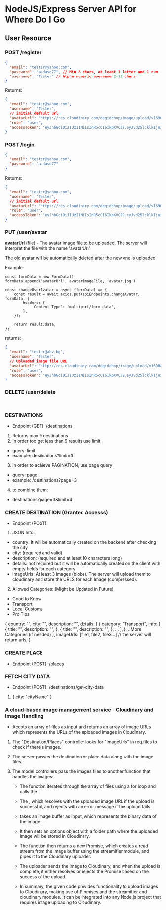 # NodeJS/Express Server API for Where Do I Go

## User Resource

### POST /register

```json
{
  "email": "tester@yahoo.com",
  "password": "asdasd77", // Min 8 chars, at least 1 letter and 1 num (special chars allowed)
  "username": "Tester" // Alpha numeric username 2-12 chars
}
```

Returns:

```json
{
  "email": "tester@yahoo.com",
  "username": "Tester",
  // initial default url
  "avatarUrl": "https://res.cloudinary.com/degidchop/image/upload/v1690401797/avatars/reedeharqpql6jvjdwcs.png", 
  "role": "user",
  "accessToken": "eyJhbGciOiJIUzI1NiIsInR5cCI6IkpXVCJ9.eyJvd25lcklkIjoiNjRjMTc4MTgwMGY1Mj..."
}
```

### POST /login

```json
{
  "email": "tester@yahoo.com",
  "password": "asdasd77"
}
```

Returns:

```json
{
  "email": "tester@yahoo.com",
  "username": "Tester",
  // initial default url
  "avatarUrl": "https://res.cloudinary.com/degidchop/image/upload/v1690401797/avatars/reedeharqpql6jvjdwcs.png", 
  "role": "user",
  "accessToken": "eyJhbGciOiJIUzI1NiIsInR5cCI6IkpXVCJ9.eyJvd25lcklkIjoiNjRjMTc4MTgwMGY1Mj..."
}
```

### PUT /user/avatar

**avatarUrl** (file) - The avatar image file to be uploaded.
The server will interpret the file with the name 'avatarUrl'

The old avatar will be automatically deleted after the new one is uploaded

Example:

```JS
const formData = new FormData()
formData.append('avatarUrl', avatarImageFile, 'avatar.jpg')

const changeUserAvatar = async (formData) => {
    const result = await axios.put(apiEndpoints.changeAvatar, formData, {
        headers: {
            'Content-Type': 'multipart/form-data',
        },
    });

    return result.data;
};
```

returns:

```json
{
  "email": "tester@abv.bg",
  "username": "Tester",
  // Uploaded image file URL
  "avatarUrl": "http://res.cloudinary.com/degidchop/image/upload/v1690404138/avatars/kmjsxnbcufe56ew20hwx.jpg", 
  "role": "user",
  "accessToken": "eyJhbGciOiJIUzI1NiIsInR5cCI6IkpXVCJ9.eyJvd25lcklkIjoiNjRjMTc4MTgwMGY1Mj..."
}
```

### DELETE /user/delete

```json



```

### DESTINATIONS

- Endpoint (GET): /destinations

1. Returns max 9 destinations
2. In order too get less than 9 results use limit

- query: limit
- example: destinations?limit=5

3. in order to achieve PAGINATION, use page query

- query: page
- example: /destinations?page=3

4. to combine them:

- destinations?page=3&limit=4

### CREATE DESTINATION (Granted Accesss)

- Endpoint (POST):

1. JSON Info:

- country: It will be automatically created on the backend after checking the city
- city: (required and valid)
- description: (required and at least 10 characters long)
- details: not required but it will be automatically created on the client with empty fields for each category
- imageUrls: At least 3 images (blobs). The server will upload them to cloudinary and store the URLS for each Image (compressed).

2. Allowed Categories: (Might be Updated in Future)

- Good to Know
- Transport
- Local Customs
- Pro Tips

{
country: "",
city: "",
description: "",
details: [
{
category: "Transport",
info: [
{
title: "",
description: "",
},
{
title: "",
description: "",
},
...
],
},
..More Categories (if needed)
],
imageUrls: [file1, file2, file3...] // the server will return urls,
}

### CREATE PLACE

- Endpoint (POST): /places

### FETCH CITY DATA

- Endpoint (POST): /destinations/get-city-data

1. {
   city: "cityName"
   }

### A cloud-based image management service - Cloudinary and Image Handling

- Acepts an array of files as input and returns an array of image URLs which represents the URLs of the uploaded images in Cloudinary.

1. The "Destination/Places" controller looks for "imageUrls" in req.files to check if there's images.

2. The server passes the destination or place data along with the image files.

3. The model controllers pass the images files to another function that handles the images: <handleImageUploads>

   - The function iterates through the array of files using a for loop and calls the <uploadImageToCloudinary function for each file>.

   - The <uploadImageToCloudinary function returns a Promise>, which resolves with the uploaded image URL if the upload is successful, and rejects with an error message if the upload fails.
   - takes an image buffer as input, which represents the binary data of the image.
   - It then sets an options object with a folder path where the uploaded image will be stored in Cloudinary.
   - The function then returns a new Promise, which creates a read stream from the image buffer using the streamifier module, and pipes it to the Cloudinary uploader.
   - The uploader sends the image to Cloudinary, and when the upload is complete, it either resolves or rejects the Promise based on the success of the upload.
   - In summary, the given code provides functionality to upload images to Cloudinary, making use of Promises and the streamifier and cloudinary modules. It can be integrated into any Node.js project that requires image uploading to Cloudinary.
